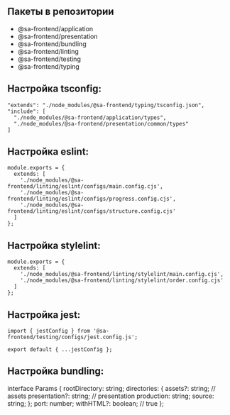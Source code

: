 ## Пакеты в репозитории

- @sa-frontend/application
- @sa-frontend/presentation
- @sa-frontend/bundling
- @sa-frontend/linting
- @sa-frontend/testing
- @sa-frontend/typing

## Настройка tsconfig:
```
"extends": "./node_modules/@sa-frontend/typing/tsconfig.json",
"include": [
  "./node_modules/@sa-frontend/application/types",
  "./node_modules/@sa-frontend/presentation/common/types"
]
```

## Настройка eslint:
```
module.exports = {
  extends: [
    './node_modules/@sa-frontend/linting/eslint/configs/main.config.cjs',
    './node_modules/@sa-frontend/linting/eslint/configs/progress.config.cjs',
    './node_modules/@sa-frontend/linting/eslint/configs/structure.config.cjs'
  ]
};
```

## Настройка stylelint:
```
module.exports = {
  extends: [
    './node_modules/@sa-frontend/linting/stylelint/main.config.cjs',
    './node_modules/@sa-frontend/linting/stylelint/order.config.cjs'
  ]
};
```

## Настройка jest:
```
import { jestConfig } from '@sa-frontend/testing/configs/jest.config.js';

export default { ...jestConfig };
```

## Настройка bundling:
interface Params {
  rootDirectory: string;
  directories: {
    assets?: string; // assets
    presentation?: string; // presentation
    production: string;
    source: string;
  };
  port: number;
  withHTML?: boolean; // true
};